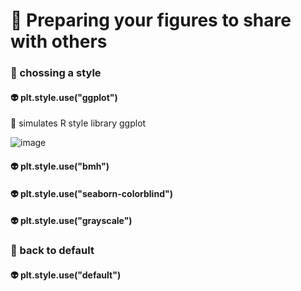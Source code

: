 # 🍎 Preparing your figures to share with others
### 🏹 chossing a style
#### 👽 plt.style.use("ggplot")
👑 simulates R style library ggplot

![image](https://user-images.githubusercontent.com/51888893/208105786-16549b44-a2f6-4c99-895c-20a3283bf837.png)

#### 👽 plt.style.use("bmh")
#### 👽 plt.style.use("seaborn-colorblind")
#### 👽 plt.style.use("grayscale")
### 🏹 back to default
#### 👽 plt.style.use("default")
